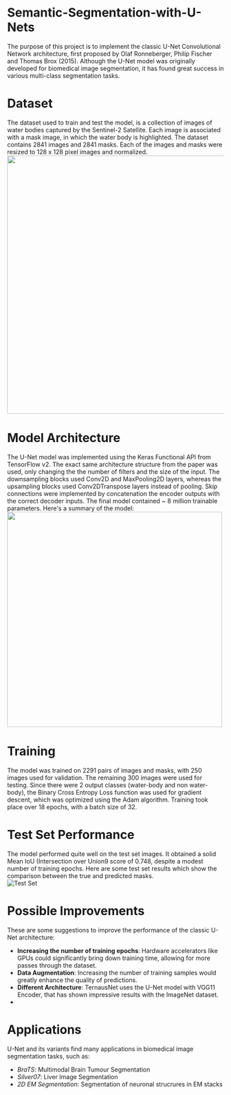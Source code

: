 # Semantic-Segmentation-with-U-Nets
The purpose of this project is to implement the classic U-Net Convolutional Network architecture, first proposed by Olaf Ronneberger, Philip Fischer and Thomas Brox (2015). Although the U-Net model was originally developed for biomedical image segmentation, it has found great success in various multi-class segmentation tasks.

# Dataset
The dataset used to train and test the model, is a collection of images of water bodies captured by the Sentinel-2 Satellite. Each image is  associated with a mask image, in which the water body is highlighted. The dataset contains 2841 images and 2841 masks. Each of the images and masks were resized to 128 x 128 pixel images and normalized.
<img src="https://github.com/Aadit3003/Semantic-Segmentation-with-U-Nets/blob/8d7f91c55c06c7d08a50b0fd74fcff1d6c8f8556/Write%20Up/Train%20Dataset.png" width="600"><br/>
# Model Architecture
The U-Net model was implemented using the Keras Functional API from TensorFlow v2. The exact same architecture structure from the paper was used, only changing the the number of filters and the size of the input. The downsampling blocks used Conv2D and MaxPooling2D layers, whereas the upsampling blocks used Conv2DTranspose layers instead of pooling. Skip connections were implemented by concatenation the encoder outputs with the  correct decoder inputs. The final model contained ~ 8 million trainable parameters. Here's a summary of the model: <br/>
<img src="https://github.com/Aadit3003/Semantic-Segmentation-with-U-Nets/blob/8d7f91c55c06c7d08a50b0fd74fcff1d6c8f8556/Write%20Up/Model.png" width="500"><br/>

# Training
The model was trained on 2291 pairs of images and masks, with 250 images used for validation. The remaining 300 images were used for testing. Since there were 2 output classes (water-body and non water-body), the Binary Cross Entropy Loss function was used for gradient descent, which was optimized using the Adam algorithm. Training took place over 18 epochs, with a batch size of 32.

# Test Set Performance
The model performed quite well on the test set images. It obtained a solid Mean IoU (Intersection over Union9 score of 0.748, despite a modest number of training epochs. Here are some test set results which show the comparison between the true and predicted masks. <br/>
 ![Test Set](https://github.com/Aadit3003/Semantic-Segmentation-with-U-Nets/blob/cd1565d82dcd7db2b4ad40d28c481b0c3b0a03e1/Write%20Up/Test%20Set%20Results.png)
# Possible Improvements
These are some suggestions to improve the performance of the classic U-Net architecture:
- **Increasing the number of training epochs**: Hardware accelerators like GPUs could significantly bring down training time, allowing for more passes through the dataset.
- **Data Augmentation**: Increasing the number of training samples would greatly enhance the quality of predictions.
- **Different Architecture**: TernausNet uses the U-Net model with VGG11 Encoder, that has shown impressive results with the ImageNet dataset.
- 
# Applications
U-Net and its variants find many applications in biomedical image segmentation tasks, such as:
- *BraTS*: Multimodal Brain Tumour Segmentation
- *Silver07*: Liver Image Segmentation
- *2D EM Segmentation*: Segmentation of neuronal strucrures in EM stacks
